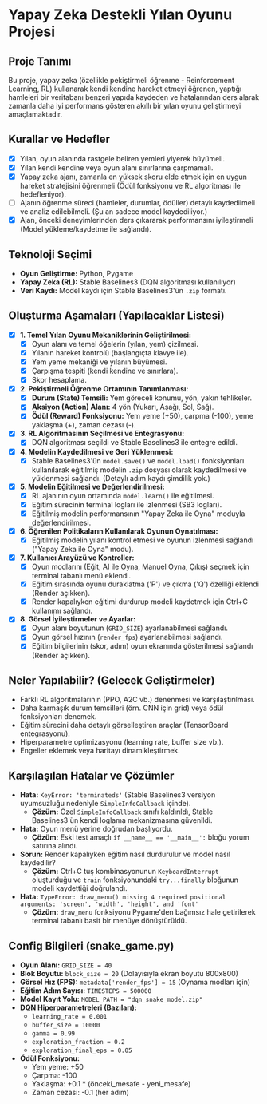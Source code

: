 # Yapay Zeka Destekli Yılan Oyunu Projesi

## Proje Tanımı

Bu proje, yapay zeka (özellikle pekiştirmeli öğrenme - Reinforcement Learning, RL) kullanarak kendi kendine hareket etmeyi öğrenen, yaptığı hamleleri bir veritabanı benzeri yapıda kaydeden ve hatalarından ders alarak zamanla daha iyi performans gösteren akıllı bir yılan oyunu geliştirmeyi amaçlamaktadır.

## Kurallar ve Hedefler

*   [x] Yılan, oyun alanında rastgele beliren yemleri yiyerek büyümeli.
*   [x] Yılan kendi kendine veya oyun alanı sınırlarına çarpmamalı.
*   [x] Yapay zeka ajanı, zamanla en yüksek skoru elde etmek için en uygun hareket stratejisini öğrenmeli (Ödül fonksiyonu ve RL algoritması ile hedefleniyor).
*   [ ] Ajanın öğrenme süreci (hamleler, durumlar, ödüller) detaylı kaydedilmeli ve analiz edilebilmeli. (Şu an sadece model kaydediliyor.)
*   [x] Ajan, önceki deneyimlerinden ders çıkararak performansını iyileştirmeli (Model yükleme/kaydetme ile sağlandı).

## Teknoloji Seçimi

*   **Oyun Geliştirme:** Python, Pygame
*   **Yapay Zeka (RL):** Stable Baselines3 (DQN algoritması kullanılıyor)
*   **Veri Kaydı:** Model kaydı için Stable Baselines3'ün `.zip` formatı.

## Oluşturma Aşamaları (Yapılacaklar Listesi)

- [x] **1. Temel Yılan Oyunu Mekaniklerinin Geliştirilmesi:**
    - [x] Oyun alanı ve temel öğelerin (yılan, yem) çizilmesi.
    - [x] Yılanın hareket kontrolü (başlangıçta klavye ile).
    - [x] Yem yeme mekaniği ve yılanın büyümesi.
    - [x] Çarpışma tespiti (kendi kendine ve sınırlara).
    - [x] Skor hesaplama.
- [x] **2. Pekiştirmeli Öğrenme Ortamının Tanımlanması:**
    - [x] **Durum (State) Temsili:** Yem göreceli konumu, yön, yakın tehlikeler.
    - [x] **Aksiyon (Action) Alanı:** 4 yön (Yukarı, Aşağı, Sol, Sağ).
    - [x] **Ödül (Reward) Fonksiyonu:** Yem yeme (+50), çarpma (-100), yeme yaklaşma (+), zaman cezası (-).
- [x] **3. RL Algoritmasının Seçilmesi ve Entegrasyonu:**
    - [x] DQN algoritması seçildi ve Stable Baselines3 ile entegre edildi.
- [x] **4. Modelin Kaydedilmesi ve Geri Yüklenmesi:**
    - [x] Stable Baselines3'ün `model.save()` ve `model.load()` fonksiyonları kullanılarak eğitilmiş modelin `.zip` dosyası olarak kaydedilmesi ve yüklenmesi sağlandı. (Detaylı adım kaydı şimdilik yok.)
- [x] **5. Modelin Eğitilmesi ve Değerlendirilmesi:**
    - [x] RL ajanının oyun ortamında `model.learn()` ile eğitilmesi.
    - [x] Eğitim sürecinin terminal logları ile izlenmesi (SB3 logları).
    - [x] Eğitilmiş modelin performansının "Yapay Zeka ile Oyna" moduyla değerlendirilmesi.
- [x] **6. Öğrenilen Politikaların Kullanılarak Oyunun Oynatılması:**
    - [x] Eğitilmiş modelin yılanı kontrol etmesi ve oyunun izlenmesi sağlandı ("Yapay Zeka ile Oyna" modu).
- [x] **7. Kullanıcı Arayüzü ve Kontroller:**
    - [x] Oyun modlarını (Eğit, AI ile Oyna, Manuel Oyna, Çıkış) seçmek için terminal tabanlı menü eklendi.
    - [x] Eğitim sırasında oyunu duraklatma ('P') ve çıkma ('Q') özelliği eklendi (Render açıkken).
    - [x] Render kapalıyken eğitimi durdurup modeli kaydetmek için Ctrl+C kullanımı sağlandı.
- [x] **8. Görsel İyileştirmeler ve Ayarlar:**
    - [x] Oyun alanı boyutunun (`GRID_SIZE`) ayarlanabilmesi sağlandı.
    - [x] Oyun görsel hızının (`render_fps`) ayarlanabilmesi sağlandı.
    - [x] Eğitim bilgilerinin (skor, adım) oyun ekranında gösterilmesi sağlandı (Render açıkken).

## Neler Yapılabilir? (Gelecek Geliştirmeler)

*   Farklı RL algoritmalarının (PPO, A2C vb.) denenmesi ve karşılaştırılması.
*   Daha karmaşık durum temsilleri (örn. CNN için grid) veya ödül fonksiyonları denemek.
*   Eğitim sürecini daha detaylı görselleştiren araçlar (TensorBoard entegrasyonu).
*   Hiperparametre optimizasyonu (learning rate, buffer size vb.).
*   Engeller eklemek veya haritayı dinamikleştirmek.

## Karşılaşılan Hatalar ve Çözümler

*   **Hata:** `KeyError: 'terminateds'` (Stable Baselines3 versiyon uyumsuzluğu nedeniyle `SimpleInfoCallback` içinde).
    *   **Çözüm:** Özel `SimpleInfoCallback` sınıfı kaldırıldı, Stable Baselines3'ün kendi loglama mekanizmasına güvenildi.
*   **Hata:** Oyun menü yerine doğrudan başlıyordu.
    *   **Çözüm:** Eski test amaçlı `if __name__ == '__main__':` bloğu yorum satırına alındı.
*   **Sorun:** Render kapalıyken eğitim nasıl durdurulur ve model nasıl kaydedilir?
    *   **Çözüm:** Ctrl+C tuş kombinasyonunun `KeyboardInterrupt` oluşturduğu ve `train` fonksiyonundaki `try...finally` bloğunun modeli kaydettiği doğrulandı.
*   **Hata:** `TypeError: draw_menu() missing 4 required positional arguments: 'screen', 'width', 'height', and 'font'`
    *   **Çözüm:** `draw_menu` fonksiyonu Pygame'den bağımsız hale getirilerek terminal tabanlı basit bir menüye dönüştürüldü.

## Config Bilgileri (snake_game.py)

*   **Oyun Alanı:** `GRID_SIZE = 40`
*   **Blok Boyutu:** `block_size = 20` (Dolayısıyla ekran boyutu 800x800)
*   **Görsel Hız (FPS):** `metadata['render_fps'] = 15` (Oynama modları için)
*   **Eğitim Adım Sayısı:** `TIMESTEPS = 500000`
*   **Model Kayıt Yolu:** `MODEL_PATH = "dqn_snake_model.zip"`
*   **DQN Hiperparametreleri (Bazıları):**
    *   `learning_rate = 0.001`
    *   `buffer_size = 10000`
    *   `gamma = 0.99`
    *   `exploration_fraction = 0.2`
    *   `exploration_final_eps = 0.05`
*   **Ödül Fonksiyonu:**
    *   Yem yeme: +50
    *   Çarpma: -100
    *   Yaklaşma: +0.1 * (önceki_mesafe - yeni_mesafe)
    *   Zaman cezası: -0.1 (her adım) 